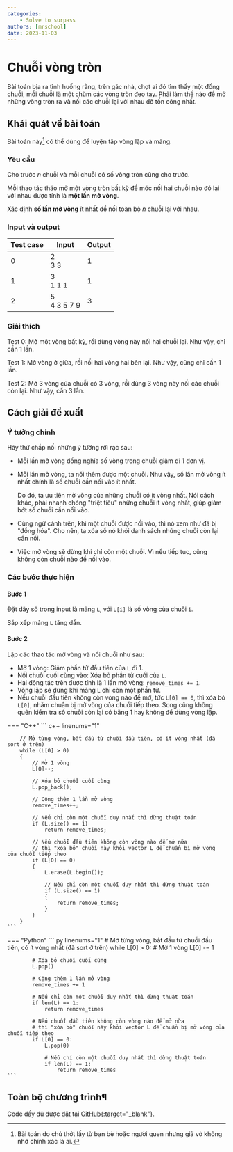 ```yaml
---
categories:
    - Solve to surpass
authors: [mrschool]
date: 2023-11-03
---
```


# Chuỗi vòng tròn

Bài toán bịa ra tình huống rằng, trên gác nhà, chợt ai đó tìm thấy một đống chuỗi, mỗi chuỗi là một chùm các vòng tròn đeo tay. Phải làm thế nào để mở những vòng tròn ra và nối các chuỗi lại với nhau đỡ tốn công nhất.

<!-- more -->

## Khái quát về bài toán

Bài toán này[^1] có thể dùng để luyện tập vòng lặp và mảng. 

[^1]: Bài toán do chủ thớt lấy từ bạn bè hoặc người quen nhưng giả vờ không nhớ chính xác là ai.

### Yêu cầu

Cho trước *n* chuỗi và mỗi chuỗi có số vòng tròn cũng cho trước.

Mỗi thao tác tháo mở một vòng tròn bất kỳ để móc nối hai chuỗi nào đó lại với nhau được tính là **một lần mở vòng**.

Xác định **số lần mở vòng** ít nhất để nối toàn bộ *n* chuỗi lại với nhau.

### Input và output

| Test case | Input | Output |
| --- | --- | --- |
| 0 | 2 <br> 3 3 | 1 |
| 1 | 3 <br> 1 1 1 | 1 |
| 2 | 5 <br> 4 3 5 7 9 | 3 |

### Giải thích

Test 0: Mở một vòng bất kỳ, rồi dùng vòng này nối hai chuỗi lại. Như vậy, chỉ cần 1 lần.

Test 1: Mở vòng ở giữa, rồi nối hai vòng hai bên lại. Như vậy, cũng chỉ cần 1 lần.

Test 2: Mở 3 vòng của chuỗi có 3 vòng, rồi dùng 3 vòng này nối các chuỗi còn lại. Như vậy, cần 3 lần.

## Cách giải đề xuất

### Ý tưởng chính

Hãy thử chắp nối những ý tưởng rời rạc sau:

- Mỗi lần mở vòng đồng nghĩa số vòng trong chuỗi giảm đi 1 đơn vị.

- Mỗi lần mở vòng, ta nối thêm được một chuỗi. Như vậy, số lần mở vòng ít nhất chính là số chuỗi cần nối vào ít nhất.

    Do đó, ta ưu tiên mở vòng của những chuỗi có ít vòng nhất. Nói cách khác, phải nhanh chóng "triệt tiêu" những chuỗi ít vòng nhất, giúp giảm bớt số chuỗi cần nối vào.

- Cùng ngữ cảnh trên, khi một chuỗi được nối vào, thì nó xem như đã bị "đồng hóa". Cho nên, ta xóa sổ nó khỏi danh sách những chuỗi còn lại cần nối.

- Việc mở vòng sẽ dừng khi chỉ còn một chuỗi. Vì nếu tiếp tục, cũng không còn chuỗi nào để nối vào.

### Các bước thực hiện

#### Bước 1

Đặt dãy số trong input là mảng `L`, với `L[i]` là số vòng của chuỗi `i`.

Sắp xếp mảng `L` tăng dần.

#### Bước 2

Lặp các thao tác mở vòng và nối chuỗi như sau:

- Mở 1 vòng: Giảm phần tử đầu tiên của `L` đi 1.
- Nối chuỗi cuối cùng vào: Xóa bỏ phần tử cuối của `L`.
- Hai động tác trên được tính là 1 lần mở vòng: `remove_times += 1`.
- Vòng lặp sẽ dừng khi mảng `L` chỉ còn một phần tử.
- Nếu chuỗi đầu tiên không còn vòng nào để mở, tức `L[0] == 0`, thì xóa bỏ `L[0]`, nhằm chuẩn bị mở vòng của chuỗi tiếp theo. Song cũng không quên kiểm tra số chuỗi còn lại có bằng 1 hay không để dừng vòng lặp. 

=== "C++"
    ``` c++ linenums="1"

        // Mở từng vòng, bắt đầu từ chuỗi đầu tiên, có ít vòng nhất (đã sort ở trên)
        while (L[0] > 0)
        {
            // Mở 1 vòng
            L[0]--;

            // Xóa bỏ chuỗi cuối cùng
            L.pop_back();

            // Cộng thêm 1 lần mở vòng
            remove_times++;
            
            // Nếu chỉ còn một chuỗi duy nhất thì dừng thuật toán
            if (L.size() == 1)
                return remove_times;

            // Nếu chuỗi đầu tiên không còn vòng nào để mở nữa
            // thì "xóa bỏ" chuỗi này khỏi vector L để chuẩn bị mở vòng của chuỗi tiếp theo
            if (L[0] == 0)
            {
                L.erase(L.begin());

                // Nếu chỉ còn một chuỗi duy nhất thì dừng thuật toán
                if (L.size() == 1)
                {
                    return remove_times;
                }
            }
        }
    ```
=== "Python"
    ``` py linenums="1"
        # Mở từng vòng, bắt đầu từ chuỗi đầu tiên, có ít vòng nhất (đã sort ở trên)
        while L[0] > 0:
            # Mở 1 vòng
            L[0] -= 1

            # Xóa bỏ chuỗi cuối cùng
            L.pop()

            # Cộng thêm 1 lần mở vòng
            remove_times += 1
            
            # Nếu chỉ còn một chuỗi duy nhất thì dừng thuật toán
            if len(L) == 1:
                return remove_times

            # Nếu chuỗi đầu tiên không còn vòng nào để mở nữa
            # thì "xóa bỏ" chuỗi này khỏi vector L để chuẩn bị mở vòng của chuỗi tiếp theo
            if L[0] == 0:        
                L.pop(0)

                # Nếu chỉ còn một chuỗi duy nhất thì dừng thuật toán
                if len(L) == 1:            
                    return remove_times
    ```

## Toàn bộ chương trình¶

Code đầy đủ được đặt tại [GitHub](https://github.com/vtchitruong/HSG-UnknownSource/tree/main/Ring-chain){:target="_blank"}.



